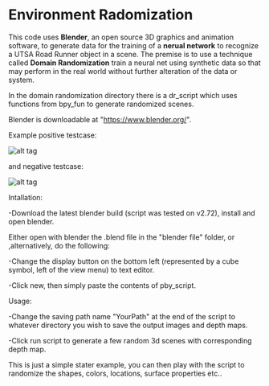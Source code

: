 # Environment Radomization

This code uses **Blender**, an open source 3D graphics and animation software, to generate data for the training of a **nerual network** to recognize a UTSA Road Runner object in a scene. The premise is to use a technique called **Domain Randomization** train a neural net using synthetic data so that may perform in the real world without further alteration of the data or system. 

In the domain randomization directory there is a dr_script which uses functions from bpy_fun to generate randomized scenes.

Blender is downloadable at "https://www.blender.org/". 

Example positive testcase:

![alt tag](https://github.com/brothaman/DepthMap_dataset/blob/master/domainRandomization/data/positive/set3000_image0.png)

and negative testcase:

![alt tag](https://github.com/brothaman/DepthMap_dataset/blob/master/domainRandomization/data/negative/set0_image0.png)

Intallation:

-Download the latest blender build (script was tested on v2.72), install and open blender.

Either open with blender the .blend file in the "blender file" folder, or ,alternatively, do the following:

-Change the display button on the bottom left (represented by a cube symbol, left of the view menu) to text editor.

-Click new, then simply paste the contents of pby_script.

Usage:

-Change the saving path name "YourPath" at the end of the script to whatever directory you wish to save the output images and depth maps.

-Click run script to generate a few random 3d scenes with corresponding depth map. 

This is just a simple stater example, you can then play with the script to randomize the shapes, colors, locations, surface properties etc..


